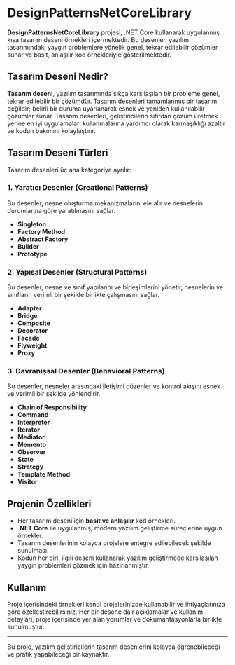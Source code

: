# DesignPatternsNetCoreLibrary

**DesignPatternsNetCoreLibrary** projesi, .NET Core kullanarak uygulanmış kısa tasarım deseni örnekleri içermektedir. Bu desenler, yazılım tasarımındaki yaygın problemlere yönelik genel, tekrar edilebilir çözümler sunar ve basit, anlaşılır kod örnekleriyle gösterilmektedir.

## Tasarım Deseni Nedir?

**Tasarım deseni**, yazılım tasarımında sıkça karşılaşılan bir probleme genel, tekrar edilebilir bir çözümdür. Tasarım desenleri tamamlanmış bir tasarım değildir; belirli bir duruma uyarlanarak esnek ve yeniden kullanılabilir çözümler sunar. Tasarım desenleri, geliştiricilerin sıfırdan çözüm üretmek yerine en iyi uygulamaları kullanmalarına yardımcı olarak karmaşıklığı azaltır ve kodun bakımını kolaylaştırır.

## Tasarım Deseni Türleri

Tasarım desenleri üç ana kategoriye ayrılır:

### 1. Yaratıcı Desenler (Creational Patterns)
Bu desenler, nesne oluşturma mekanizmalarını ele alır ve nesnelerin durumlarına göre yaratılmasını sağlar.
- **Singleton**
- **Factory Method**
- **Abstract Factory**
- **Builder**
- **Prototype**

### 2. Yapısal Desenler (Structural Patterns)
Bu desenler, nesne ve sınıf yapılarını ve birleşimlerini yönetir, nesnelerin ve sınıfların verimli bir şekilde birlikte çalışmasını sağlar.
- **Adapter**
- **Bridge**
- **Composite**
- **Decorator**
- **Facade**
- **Flyweight**
- **Proxy**

### 3. Davranışsal Desenler (Behavioral Patterns)
Bu desenler, nesneler arasındaki iletişimi düzenler ve kontrol akışını esnek ve verimli bir şekilde yönlendirir.
- **Chain of Responsibility**
- **Command**
- **Interpreter**
- **Iterator**
- **Mediator**
- **Memento**
- **Observer**
- **State**
- **Strategy**
- **Template Method**
- **Visitor**

## Projenin Özellikleri

- Her tasarım deseni için **basit ve anlaşılır** kod örnekleri.
- **.NET Core** ile uygulanmış, modern yazılım geliştirme süreçlerine uygun örnekler.
- Tasarım desenlerinin kolayca projelere entegre edilebilecek şekilde sunulması.
- Kodun her biri, ilgili deseni kullanarak yazılım geliştirmede karşılaşılan yaygın problemleri çözmek için hazırlanmıştır.

## Kullanım

Proje içerisindeki örnekleri kendi projelerinizde kullanabilir ve ihtiyaçlarınıza göre özelleştirebilirsiniz. Her bir desene dair açıklamalar ve kullanım detayları, proje içerisinde yer alan yorumlar ve dokümantasyonlarla birlikte sunulmuştur.

---

Bu proje, yazılım geliştiricilerin tasarım desenlerini kolayca öğrenebileceği ve pratik yapabileceği bir kaynaktır.
